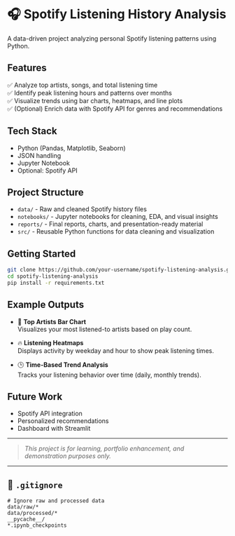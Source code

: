 # 🎧 Spotify Listening History Analysis

A data-driven project analyzing personal Spotify listening patterns using Python.

## Features

✅ Analyze top artists, songs, and total listening time  
✅ Identify peak listening hours and patterns over months  
✅ Visualize trends using bar charts, heatmaps, and line plots  
✅ (Optional) Enrich data with Spotify API for genres and recommendations 

## Tech Stack

- Python (Pandas, Matplotlib, Seaborn)
- JSON handling
- Jupyter Notebook
- Optional: Spotify API

## Project Structure

- `data/` - Raw and cleaned Spotify history files
- `notebooks/` - Jupyter notebooks for cleaning, EDA, and visual insights
- `reports/` - Final reports, charts, and presentation-ready material
- `src/` - Reusable Python functions for data cleaning and visualization

## Getting Started

```bash
git clone https://github.com/your-username/spotify-listening-analysis.git
cd spotify-listening-analysis
pip install -r requirements.txt
```

## Example Outputs

- 🎤 **Top Artists Bar Chart**  
  Visualizes your most listened-to artists based on play count.

- 🔥 **Listening Heatmaps**  
  Displays activity by weekday and hour to show peak listening times.

- 🕒 **Time-Based Trend Analysis**  
  Tracks your listening behavior over time (daily, monthly trends).

## Future Work
- Spotify API integration
- Personalized recommendations
- Dashboard with Streamlit
  
---

> *This project is for learning, portfolio enhancement, and demonstration purposes only.*


---

## 📄 `.gitignore`

```text
# Ignore raw and processed data
data/raw/*
data/processed/*
__pycache__/
*.ipynb_checkpoints
